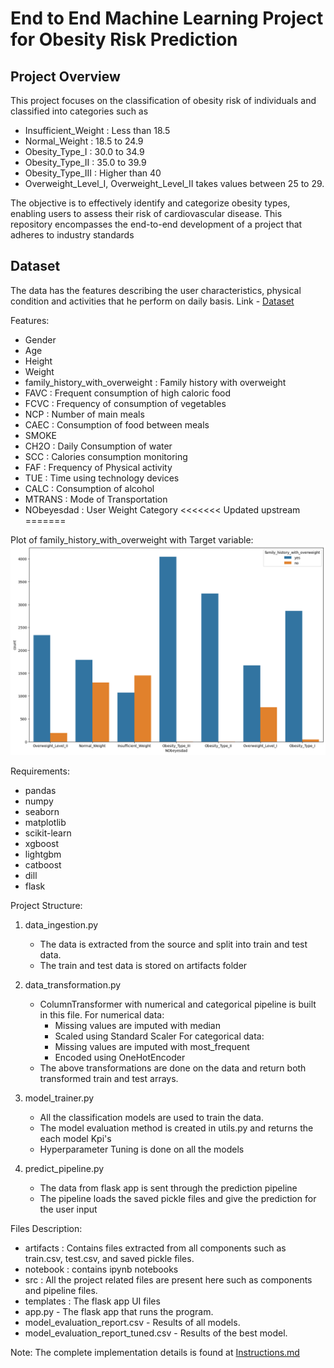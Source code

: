 # End to End Machine Learning Project for Obesity Risk Prediction

## Project Overview
This project focuses on the classification of obesity risk of individuals and classified into categories such as 
- Insufficient_Weight : Less than 18.5
- Normal_Weight : 18.5 to 24.9
- Obesity_Type_I : 30.0 to 34.9
- Obesity_Type_II : 35.0 to 39.9
- Obesity_Type_III : Higher than 40
- Overweight_Level_I, Overweight_Level_II takes values between 25 to 29. 

The objective is to effectively identify and categorize obesity types, enabling users to assess their risk of cardiovascular disease. This repository encompasses the end-to-end development of a project that adheres to industry standards

## Dataset
The data has the features describing the user characteristics, physical condition and activities that he perform on daily basis.
Link - <a href="https://www.kaggle.com/competitions/playground-series-s4e2">Dataset</a>

Features:
- Gender
- Age
- Height
- Weight
- family_history_with_overweight : Family history with overweight
- FAVC : Frequent consumption of high caloric food
- FCVC : Frequency of consumption of vegetables
- NCP : Number of main meals
- CAEC : Consumption of food between meals
- SMOKE
- CH2O : Daily Consumption of water
- SCC : Calories consumption monitoring 
- FAF : Frequency of Physical activity
- TUE : Time using technology devices
- CALC : Consumption of alcohol
- MTRANS : Mode of Transportation
- NObeyesdad : User Weight Category
<<<<<<< Updated upstream
=======

Plot of family_history_with_overweight with Target variable:
![Example Image](output.png)


Requirements:
- pandas
- numpy
- seaborn
- matplotlib
- scikit-learn
- xgboost
- lightgbm
- catboost
- dill
- flask

Project Structure:
1. data_ingestion.py
    - The data is extracted from the source and split into train and test data.
    - The train and test data is stored on <italic>artifacts</italic> folder

2. data_transformation.py
    - ColumnTransformer with numerical and categorical pipeline is built in this file.
    For numerical data:
        - Missing values are imputed with median
        - Scaled using Standard Scaler
    For categorical data:
        - Missing values are imputed with most_frequent
        - Encoded using OneHotEncoder
    - The above transformations are done on the data and return both transformed train and test arrays.

3. model_trainer.py
    - All the classification models are used to train the data.
    - The model evaluation method is created in utils.py and returns the each model Kpi's
    - Hyperparameter Tuning is done on all the models

4. predict_pipeline.py
    - The data from flask app is sent through the prediction pipeline
    - The pipeline loads the saved pickle files and give the prediction for the user input

Files Description:
- artifacts : Contains files extracted from all components such as train.csv, test.csv, and saved pickle files.
- notebook : contains ipynb notebooks
- src : All the project related files are present here such as components and pipeline files.
- templates : The flask app UI files
- app.py - The flask app that runs the program.
- model_evaluation_report.csv - Results of all models.
- model_evaluation_report_tuned.csv - Results of the best model.

Note: The complete implementation details is found at <a href="https://github.com/arunnandam/Obesity-Risk-Prediction/blob/main/Instructions.md">Instructions.md</a>

